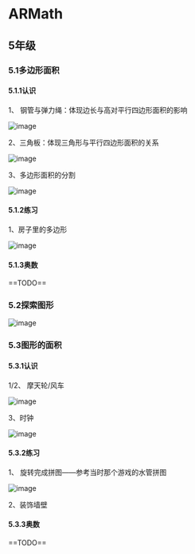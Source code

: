 # ARMath

## 5年级

### 5.1多边形面积

#### 5.1.1认识

1、 钢管与弹力绳：体现边长与高对平行四边形面积的影响

![image](https://github.com/VisionaRnn/ARMath/assets/86654845/dd9212bd-f772-4235-a9f7-ea4f9606cf6e)

2、三角板：体现三角形与平行四边形面积的关系

![image](https://github.com/VisionaRnn/ARMath/assets/86654845/195bb275-8505-4a16-9617-f4d0e1981fea)

3、多边形面积的分割

![image](https://github.com/VisionaRnn/ARMath/assets/86654845/52c97d5a-3838-465f-a006-5ec9f8a4c1d6)

#### 5.1.2练习

1、房子里的多边形

![image](https://github.com/VisionaRnn/ARMath/assets/86654845/0a6d90d6-054f-4e96-a063-d8f4563c8219)

#### 5.1.3奥数

==TODO==

### 5.2探索图形

![image](https://github.com/VisionaRnn/ARMath/assets/86654845/cbf484de-1139-4612-833e-95a880ec3de9)

### 5.3图形的面积

#### 5.3.1认识

1/2、 摩天轮/风车

![image](https://github.com/VisionaRnn/ARMath/assets/86654845/154be751-34dd-4c06-bb18-9f6ceceeaf50)

3、时钟

![image](https://github.com/VisionaRnn/ARMath/assets/86654845/491ee84b-c2a7-4859-a51e-9c657bbd8b14)

#### 5.3.2练习

1、 旋转完成拼图——参考当时那个游戏的水管拼图

![image](https://github.com/VisionaRnn/ARMath/assets/86654845/8c4768d8-23ba-45c7-8af1-5a14ae791609)

2、装饰墙壁


#### 5.3.3奥数

==TODO==
